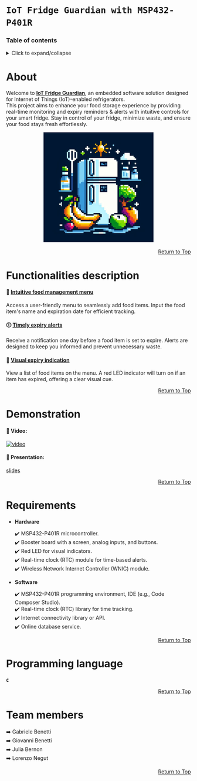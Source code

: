 # `IoT Fridge Guardian with MSP432-P401R`


### Table of contents

<details>
<summary>Click to expand/collapse</summary>

1. [About project](#about)
2. [Functionalities description](#functionalities-description)
3. [Demonstration](#demonstration)
4. [Requirements](#requirements)
5. [Programming language](#programming-language)
6. [Team members & contributions](#team-members)

</details>



# About

Welcome to <ins>**IoT Fridge Guardian**</ins>, an embedded software solution designed for Internet of Things (IoT)-enabled refrigerators.  
This project aims to enhance your food storage experience by providing real-time monitoring and expiry reminders & alerts with intuitive controls for your smart fridge.
Stay in control of your fridge, minimize waste, and ensure your food stays fresh effortlessly.

<div align="center">
  <a> <img src="/Images/fridgeLogo.jpg" width="300" height="300"> </a>
</div>

<div align="right">
    
[Return to Top](#table-of-contents)

</div>



# Functionalities description

#### :meat_on_bone: <ins>Intuitive food management menu</ins>
Access a user-friendly menu to seamlessly add food items. Input the food item's name and expiration date for efficient tracking.

#### :clock6: <ins>Timely expiry alerts</ins>
Receive a notification one day before a food item is set to expire. Alerts are designed to keep you informed and prevent unnecessary waste.

#### :red_circle: <ins>Visual expiry indication</ins>
View a list of food items on the menu. A red LED indicator will turn on if an item has expired, offering a clear visual cue.

<div align="right">
    
[Return to Top](#table-of-contents)

</div>



# Demonstration

#### :movie_camera: Video:  
[![video](http://img.youtube.com/vi/YOUTUBE_VIDEO_ID_HERE/0.jpg)](http://www.youtube.com/watch?v=YOUTUBE_VIDEO_ID_HERE "Video Title")  

#### :paperclip: Presentation:  
[slides](...link)

<div align="right">
    
[Return to Top](#table-of-contents)

</div>



# Requirements

- **Hardware**

  :heavy_check_mark: MSP432-P401R microcontroller.  
  :heavy_check_mark: Booster board with a screen, analog inputs, and buttons.  
  :heavy_check_mark: Red LED for visual indicators.  
  :heavy_check_mark: Real-time clock (RTC) module for time-based alerts.  
  :heavy_check_mark: Wireless Network Internet Controller (WNIC) module.  

- **Software**

  :heavy_check_mark: MSP432-P401R programming environment, IDE (e.g., Code Composer Studio).  
  :heavy_check_mark: Real-time clock (RTC) library for time tracking.  
  :heavy_check_mark: Internet connectivity library or API.  
  :heavy_check_mark: Online database service.  

<div align="right">
    
[Return to Top](#table-of-contents)

</div>



# Programming language

**`C`**

<div align="right">
    
[Return to Top](#table-of-contents)

</div>



# Team members

:arrow_right: Gabriele Benetti  
:arrow_right: Giovanni Benetti  
:arrow_right: Julia Bernon  
:arrow_right: Lorenzo Negut  

<div align="right">
    
[Return to Top](#table-of-contents)

</div>
